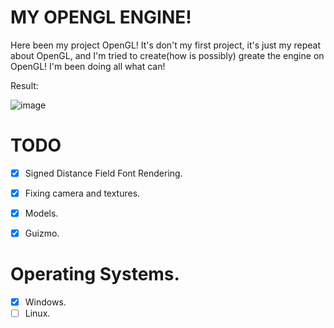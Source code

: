 # MY OPENGL ENGINE!
Here been my project OpenGL! It's don't my first project, it's just my repeat about OpenGL, and I'm tried to create(how is possibly) greate the engine on OpenGL! I'm been doing all what can!

Result:

![image]()

# TODO
- [X] Signed Distance Field Font Rendering.
- [X] Fixing camera and textures.
- [X] Models.
- [X] Guizmo.


# Operating Systems.
- [X] Windows.
- [ ] Linux.
